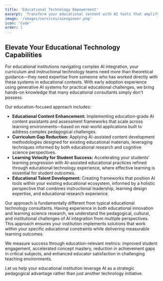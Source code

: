 ```yaml
---
title: 'Educational Technology Empowerment'
excerpt: 'Transform your educational content with AI tools that amplify learning effectiveness, eliminate curriculum gaps, and accelerate student comprehension.'
image: '/images/services/aiengineer.png'
icon: 'Code'
order: 1
---
```


## Elevate Your Educational Technology Capabilities

For educational institutions navigating complex AI integration, your curriculum and instructional technology teams need more than theoretical guidance—they need expertise from someone who has worked directly with these systems in educational contexts. With early adoption experience using generative AI systems for practical educational challenges, we bring hands-on knowledge that many educational consultants simply don't possess.

Our education-focused approach includes:

*   **Educational Content Enhancement:** Implementing education-grade AI content assistants and assessment frameworks that scale across learning environments—based on real-world applications built to address complex pedagogical challenges.
*   **Curriculum Gap Reduction:** Applying AI-assisted content development methodologies designed for existing educational materials, leveraging techniques informed by both educational research and cognitive science perspectives.
*   **Learning Velocity for Student Success:** Accelerating your students' learning progression with AI-assisted educational practices refined through educational technology experience, where effective learning is essential for student outcomes.
*   **Educational Talent Development:** Creating frameworks that position AI tools within your existing educational ecosystem, informed by a holistic perspective that combines instructional leadership, learning design expertise, and educational research experience.

Our approach is fundamentally different from typical educational technology consultants. Having experience in both educational innovation and learning science research, we understand the pedagogical, cultural, and institutional challenges of AI integration from multiple perspectives. This approach ensures your institution implements solutions that work within your specific educational constraints while delivering measurable learning outcomes.

We measure success through education-relevant metrics: improved student engagement, accelerated concept mastery, reduction in achievement gaps in critical subjects, and enhanced educator satisfaction in challenging teaching environments.

Let us help your educational institution leverage AI as a strategic pedagogical advantage rather than just another technology initiative.
